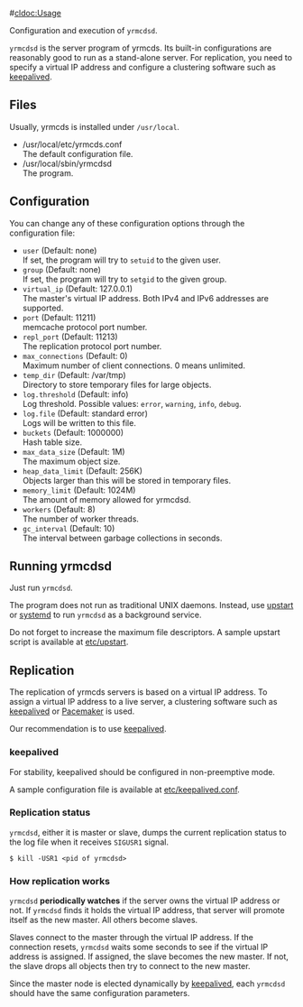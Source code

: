 #<cldoc:Usage>

Configuration and execution of `yrmcdsd`.

`yrmcdsd` is the server program of yrmcds.  Its built-in configurations are
reasonably good to run as a stand-alone server.  For replication, you need
to specify a virtual IP address and configure a clustering software such as
[keepalived][].

Files
-----

Usually, yrmcds is installed under `/usr/local`.

* /usr/local/etc/yrmcds.conf  
    The default configuration file.
* /usr/local/sbin/yrmcdsd  
    The program.

Configuration
-------------

You can change any of these configuration options through the
configuration file:

* `user` (Default: none)  
    If set, the program will try to `setuid` to the given user.
* `group` (Default: none)  
    If set, the program will try to `setgid` to the given group.
* `virtual_ip` (Default: 127.0.0.1)  
    The master's virtual IP address.
    Both IPv4 and IPv6 addresses are supported.
* `port` (Default: 11211)  
    memcache protocol port number.
* `repl_port` (Default: 11213)  
    The replication protocol port number.
* `max_connections` (Default: 0)  
    Maximum number of client connections.  0 means unlimited.
* `temp_dir` (Default: /var/tmp)  
    Directory to store temporary files for large objects.
* `log.threshold` (Default: info)  
    Log threshold.  Possible values: `error`, `warning`, `info`, `debug`.
* `log.file` (Default: standard error)  
    Logs will be written to this file.
* `buckets` (Default: 1000000)  
    Hash table size.
* `max_data_size` (Default: 1M)  
    The maximum object size.
* `heap_data_limit` (Default: 256K)  
    Objects larger than this will be stored in temporary files.
* `memory_limit` (Default: 1024M)  
    The amount of memory allowed for yrmcdsd.
* `workers` (Default: 8)  
    The number of worker threads.
* `gc_interval` (Default: 10)  
    The interval between garbage collections in seconds.

Running yrmcdsd
---------------

Just run `yrmcdsd`.

The program does not run as traditional UNIX daemons.
Instead, use [upstart][] or [systemd][] to run `yrmcdsd` as a background service.

Do not forget to increase the maximum file descriptors.
A sample upstart script is available at [etc/upstart](https://github.com/cybozu/yrmcds/blob/master/etc/upstart).

Replication
-----------

The replication of yrmcds servers is based on a virtual IP address.
To assign a virtual IP address to a live server, a clustering software
such as [keepalived][] or [Pacemaker][pacemaker] is used.

Our recommendation is to use [keepalived][].

### keepalived

For stability, keepalived should be configured in non-preemptive mode.

A sample configuration file is available at [etc/keepalived.conf](https://github.com/cybozu/yrmcds/blob/master/etc/keepalived.conf).

### Replication status

`yrmcdsd`, either it is master or slave, dumps the current replication
status to the log file when it receives `SIGUSR1` signal.

```
$ kill -USR1 <pid of yrmcdsd>
```

### How replication works

`yrmcdsd` **periodically watches** if the server owns the virtual IP address
or not.  If `yrmcdsd` finds it holds the virtual IP address, that server
will promote itself as the new master.  All others become slaves.

Slaves connect to the master through the virtual IP address.  If the
connection resets, `yrmcdsd` waits some seconds to see if the virtual IP
address is assigned.  If assigned, the slave becomes the new master.  If
not, the slave drops all objects then try to connect to the new master.

Since the master node is elected dynamically by [keepalived][], each
`yrmcdsd` should have the same configuration parameters.


[keepalived]: http://www.keepalived.org/
[pacemaker]: http://clusterlabs.org/wiki/Main_Page
[upstart]: http://upstart.ubuntu.com/
[systemd]: http://www.freedesktop.org/wiki/Software/systemd/
